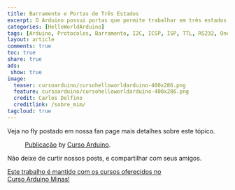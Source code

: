 ```yaml
---
title: Barramento e Portas de Três Estados
excerpt: O Arduino possui portas que permite trabalhar em três estados diferentes, podendo estar no nível alto (5V), nível baixo(0V) e quando posta como entrada o consumo de corrente é tão baixo que não interfere na porta simulando um estado Z. Permitindo assim diversos equipamentos compartilhando o mesmo barramento, enquanto apenas dois se comunicam.
categories: [HelloWorldArduino]
tags: [Arduino, Protocolos, Barramento, I2C, ICSP, ISP, TTL, RS232, OneWire, 1-wire, Três Estados]
layout: article
comments: true
toc: true
share: true
ads: 
 show: true
image:
  teaser: cursoarduino/cursohelloworldarduino-400x286.png
  feature: cursoarduino/cursohelloworldarduino-400x286.png
  credit: Carlos Delfino 
  creditlink: /sobre_mim/
tagcloud: true
---
```

Veja no fly postado em nossa fan page mais detalhes sobre este tópico. 
<Figure>
	<div id="fb-root"></div> <script>(function(d, s, id) { var js, fjs = d.getElementsByTagName(s)[0]; if (d.getElementById(id)) return; js = d.createElement(s); js.id = id; js.src = "//connect.facebook.net/pt_BR/all.js#xfbml=1"; fjs.parentNode.insertBefore(js, fjs); }(document, 'script', 'facebook-jssdk'));</script>
	<div class="fb-post" data-href="https://www.facebook.com/cursoarduinominas/photos/a.513855305337380.1073741828.508195972569980/680981178624791/?type=1" data-width="466"><div class="fb-xfbml-parse-ignore"><a href="https://www.facebook.com/cursoarduinominas/photos/a.513855305337380.1073741828.508195972569980/680981178624791/?type=1">Publicação</a> by <a href="https://www.facebook.com/cursoarduinominas">Curso Arduino</a>.</div></div>
</Figure>

 Não deixe de curtir nossos posts, e compartilhar com seus amigos.

<a href="/cursoarduino/" class="btn-success">Este trabalho é mantido com os cursos oferecidos no <br />Curso Arduino Minas!</a>
 